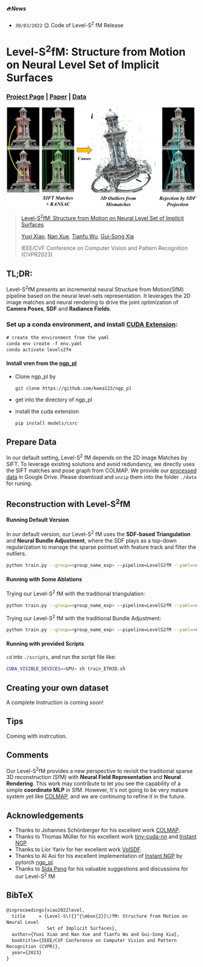 ##### 🔥 News

- `30/03/2022` :wink: Code of Level-S<sup>2</sup> fM Release

# Level-S<sup>2</sup>fM: Structure from Motion on Neural Level Set of Implicit Surfaces

### [Project Page](https://henry123-boy.github.io/level-s2fm/) | [Paper](https://arxiv.org/pdf/2211.12018.pdf) | [Data](https://henry123-boy.github.io/level-s2fm/)



<img src='https://raw.githubusercontent.com/henry123-boy/henry123-boy.github.io/main/level-s2fm/static/images/teaser1-2.png'/>

> [Level-S<sup>2</sup>fM: Structure from Motion on Neural Level Set of Implicit Surfaces](https://henry123-boy.github.io/level-s2fm/) 
>
>  [Yuxi Xiao](https://henry123-boy.github.io/),  [Nan Xue](https://xuenan.net/),  [Tianfu Wu](https://research.ece.ncsu.edu/ivmcl/), [Gui-Song Xia](http://www.captain-whu.com/xia_En.html)
>
> IEEE/CVF Conference on Computer Vision and Pattern Recognition (CVPR2023)

## TL;DR: 

Level-S<sup>2</sup>fM presents an incremental neural Structure from Motion(SfM) pipeline based on the neural level-sets representation. It leverages the 2D image matches and neural rendering to drive the joint optimization of **Camera Poses**,  **SDF** and **Radiance Fields**. 

### Set up a conda environment, and install [CUDA Extension](https://github.com/kwea123/ngp_pl):
```
# create the environment from the yaml
conda env create -f env.yaml
conda activate levels2fm
```

#### Install vren from the [ngp_pl]((https://github.com/kwea123/ngp_pl))

- Clone ngp_pl by 

  ```
  git clone https://github.com/kwea123/ngp_pl
  ```

- get into the directory of ngp_pl

- install the cuda extension

  ```
  pip install models/csrc
  ```

## Prepare Data

In our default setting, Level-S<sup>2</sup> fM depends on the 2D image Matches by SIFT. To leverage existing solutions and avoid redundancy, we directly uses the SIFT matches and pose graph from COLMAP.  We provide our [processed data](https://drive.google.com/file/d/13Ap_UA244OdqPwYlvSpMUcKt3CzrTKfS/view?usp=sharing) in Google Drive. Please download and `unzip` them into the folder `./data` for runing.  


## Reconstruction with Level-S<sup>2</sup>fM 

#### Running Default Version 

In our default version, our Level-S<sup>2</sup> fM uses the **SDF-based Triangulation** and **Neural Bundle Adjustment**, where the SDF plays as a top-down regularization to manage the sparse pointset with feature track and filter the outliers.

```bash
python train.py --group=<group_name_exp> --pipeline=LevelS2fM --yaml=<config file> --name=<exp_name> --data.dataset=<dataset> --data.scene=<scene_name>   --sfm_mode=full --nbv_mode=ours --Ablate_config.dual_field=true                          
```
#### Running with Some Ablations 

Trying our Level-S<sup>2</sup> fM with the traditional triangulation:

```bash
python train.py --group=<group_name_exp> --pipeline=LevelS2fM --yaml=<config file> --name=<exp_name> --data.dataset=<dataset> --data.scene=<scene_name>   --sfm_mode=full --nbv_mode=ours --Ablate_config.dual_field=true --Ablate_config.tri_trad=true
```

Trying our Level-S<sup>2</sup> fM with the traditional Bundle Adjustment:

```bash
python train.py --group=<group_name_exp> --pipeline=LevelS2fM --yaml=<config file> --name=<exp_name> --data.dataset=<dataset> --data.scene=<scene_name>   --sfm_mode=full --nbv_mode=ours --Ablate_config.dual_field=true --Ablate_config.tri_trad=true --Ablate_config.ba_trad=true
```

#### Running with provided Scripts

`cd` into `./scripts`, and run the script file like:

```sh
CUDA_VISIBLE_DEVICES=<GPU> sh train_ETH3D.sh
```

## Creating your own dataset

A complete Instruction is coming soon! 

## Tips

Coming with instrcution.

## Comments

Our Level-S<sup>2</sup>fM provides a new perspective to revisit the traditional sparse 3D reconstruction (SfM) with **Neural Field Representation** and **Neural Rendering**. This work may contribute to let you see the capability of a simple **coordinate MLP** in SfM. However, It's not going to be very mature system yet like  [COLMAP](https://github.com/colmap/colmap), and we are continuing to refine it in the future.

## Acknowledgements

- Thanks to Johannes Schönberger for his excellent work [COLMAP](https://github.com/colmap/colmap).
- Thanks to Thomas Müller for his excellent work [tiny-cuda-nn](https://github.com/NVlabs/tiny-cuda-nn) and  [Instant NGP](https://github.com/NVlabs/instant-ngp) 
- Thanks to Lior Yariv for her excellent work [VolSDF](https://lioryariv.github.io/volsdf/).
- Thanks to AI Aoi for his excellent implementation of [Instant NGP](https://github.com/NVlabs/instant-ngp) by pytorch [ngp_pl](https://github.com/kwea123/ngp_pl).
- Thanks to [Sida Peng](https://pengsida.net/) for his valuable suggestions and discussions for our Level-S<sup>2</sup> fM

## BibTeX

```
@inproceedings{xiao2022level,
  title     = {Level-S\({}^{\mbox{2}}\)fM: Structure from Motion on Neural Level
               Set of Implicit Surfaces},
  author={Yuxi Xiao and Nan Xue and Tianfu Wu and Gui-Song Xia},
  booktitle={IEEE/CVF Conference on Computer Vision and Pattern Recognition (CVPR)},
  year={2023}
}
```